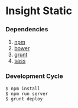 # Insight Static

### Dependencies
1. [npm](https://www.npmjs.com/)
2. [bower](http://bower.io/)
3. [grunt](http://gruntjs.com/)
4. [sass](http://sass-lang.com/)

### Development Cycle
```
$ npm install
$ npm run server
$ grunt deploy
```
